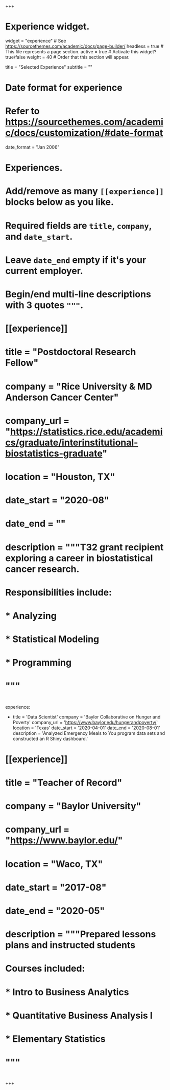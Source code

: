 +++
# Experience widget.
widget = "experience"  # See https://sourcethemes.com/academic/docs/page-builder/
headless = true  # This file represents a page section.
active = true  # Activate this widget? true/false
weight = 40  # Order that this section will appear.

title = "Selected Experience"
subtitle = ""

# Date format for experience
#   Refer to https://sourcethemes.com/academic/docs/customization/#date-format
date_format = "Jan 2006"

# Experiences.
#   Add/remove as many `[[experience]]` blocks below as you like.
#   Required fields are `title`, `company`, and `date_start`.
#   Leave `date_end` empty if it's your current employer.
#   Begin/end multi-line descriptions with 3 quotes `"""`.
# [[experience]]
#   title = "Postdoctoral Research Fellow"
#   company = "Rice University \& MD Anderson Cancer Center"
#   company_url = "https://statistics.rice.edu/academics/graduate/interinstitutional-biostatistics-graduate"
#   location = "Houston, TX"
#   date_start = "2020-08"
#   date_end = ""
#   description = """T32 grant recipient exploring a career in biostatistical cancer research.
#   Responsibilities include:
#   
#   * Analyzing
#   * Statistical Modeling
#   * Programming
#   """
#
experience:
- title = 'Data Scientist'
  company = 'Baylor Collaborative on Hunger and Poverty'
  company_url = 'https://www.baylor.edu/hungerandpoverty/'
  location = 'Texas'
  date_start = '2020-04-01'
  date_end = '2020-08-01'
  description = 'Analyzed Emergency Meals to You program data sets and constructed an R Shiny dashboard.'

# [[experience]]
#   title = "Teacher of Record"
#   company = "Baylor University"
#   company_url = "https://www.baylor.edu/"
#   location = "Waco, TX"
#   date_start = "2017-08"
#   date_end = "2020-05"
#   description = """Prepared lessons plans and instructed students
#   Courses included:
#   
#   * Intro to Business Analytics
#   * Quantitative Business Analysis I
#   * Elementary Statistics
#   """
#   
+++
